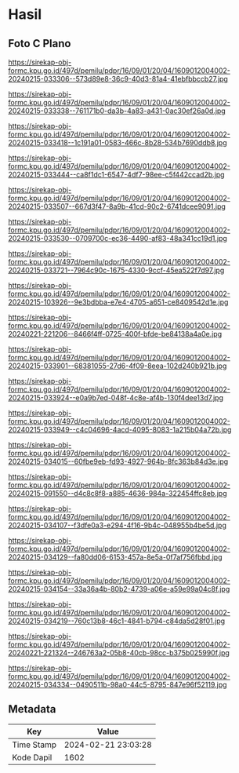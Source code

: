 # Hasil

## Foto C Plano

https://sirekap-obj-formc.kpu.go.id/497d/pemilu/pdpr/16/09/01/20/04/1609012004002-20240215-033306--573d89e8-36c9-40d3-81a4-41ebfbbccb27.jpg

https://sirekap-obj-formc.kpu.go.id/497d/pemilu/pdpr/16/09/01/20/04/1609012004002-20240215-033338--761171b0-da3b-4a83-a431-0ac30ef26a0d.jpg

https://sirekap-obj-formc.kpu.go.id/497d/pemilu/pdpr/16/09/01/20/04/1609012004002-20240215-033418--1c191a01-0583-466c-8b28-534b7690ddb8.jpg

https://sirekap-obj-formc.kpu.go.id/497d/pemilu/pdpr/16/09/01/20/04/1609012004002-20240215-033444--ca8f1dc1-6547-4df7-98ee-c5f442ccad2b.jpg

https://sirekap-obj-formc.kpu.go.id/497d/pemilu/pdpr/16/09/01/20/04/1609012004002-20240215-033507--667d3f47-8a9b-41cd-90c2-6741dcee9091.jpg

https://sirekap-obj-formc.kpu.go.id/497d/pemilu/pdpr/16/09/01/20/04/1609012004002-20240215-033530--0709700c-ec36-4490-af83-48a341cc19d1.jpg

https://sirekap-obj-formc.kpu.go.id/497d/pemilu/pdpr/16/09/01/20/04/1609012004002-20240215-033721--7964c90c-1675-4330-9ccf-45ea522f7d97.jpg

https://sirekap-obj-formc.kpu.go.id/497d/pemilu/pdpr/16/09/01/20/04/1609012004002-20240215-103926--9e3bdbba-e7e4-4705-a651-ce8409542d1e.jpg

https://sirekap-obj-formc.kpu.go.id/497d/pemilu/pdpr/16/09/01/20/04/1609012004002-20240221-221206--8466f4ff-0725-400f-bfde-be84138a4a0e.jpg

https://sirekap-obj-formc.kpu.go.id/497d/pemilu/pdpr/16/09/01/20/04/1609012004002-20240215-033901--68381055-27d6-4f09-8eea-102d240b921b.jpg

https://sirekap-obj-formc.kpu.go.id/497d/pemilu/pdpr/16/09/01/20/04/1609012004002-20240215-033924--e0a9b7ed-048f-4c8e-af4b-130f4dee13d7.jpg

https://sirekap-obj-formc.kpu.go.id/497d/pemilu/pdpr/16/09/01/20/04/1609012004002-20240215-033949--c4c04696-4acd-4095-8083-1a215b04a72b.jpg

https://sirekap-obj-formc.kpu.go.id/497d/pemilu/pdpr/16/09/01/20/04/1609012004002-20240215-034015--60fbe9eb-fd93-4927-964b-8fc363b84d3e.jpg

https://sirekap-obj-formc.kpu.go.id/497d/pemilu/pdpr/16/09/01/20/04/1609012004002-20240215-091550--d4c8c8f8-a885-4636-984a-322454ffc8eb.jpg

https://sirekap-obj-formc.kpu.go.id/497d/pemilu/pdpr/16/09/01/20/04/1609012004002-20240215-034107--f3dfe0a3-e294-4f16-9b4c-048955b4be5d.jpg

https://sirekap-obj-formc.kpu.go.id/497d/pemilu/pdpr/16/09/01/20/04/1609012004002-20240215-034129--fa80dd06-6153-457a-8e5a-0f7af756fbbd.jpg

https://sirekap-obj-formc.kpu.go.id/497d/pemilu/pdpr/16/09/01/20/04/1609012004002-20240215-034154--33a36a4b-80b2-4739-a06e-a59e99a04c8f.jpg

https://sirekap-obj-formc.kpu.go.id/497d/pemilu/pdpr/16/09/01/20/04/1609012004002-20240215-034219--760c13b8-46c1-4841-b794-c84da5d28f01.jpg

https://sirekap-obj-formc.kpu.go.id/497d/pemilu/pdpr/16/09/01/20/04/1609012004002-20240221-221324--246763a2-05b8-40cb-98cc-b375b025990f.jpg

https://sirekap-obj-formc.kpu.go.id/497d/pemilu/pdpr/16/09/01/20/04/1609012004002-20240215-034334--0490511b-98a0-44c5-8795-847e96f52119.jpg


## Metadata

| Key        | Value               |
| ---------- | ------------------- |
| Time Stamp | 2024-02-21 23:03:28 |
| Kode Dapil | 1602                |



